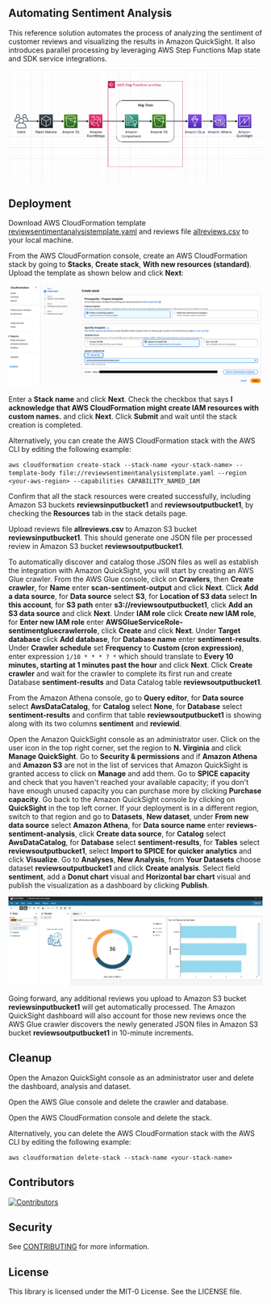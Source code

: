 ## Automating Sentiment Analysis

This reference solution automates the process of analyzing the sentiment of customer reviews and visualizing the results in Amazon QuickSight. It also introduces parallel processing by leveraging AWS Step Functions Map state and SDK service integrations.

![Architecture Diagram](images/architecture-diagram.png)

## Deployment

Download AWS CloudFormation template [reviewsentimentanalysistemplate.yaml](reviewsentimentanalysistemplate.yaml) and reviews file [allreviews.csv](allreviews.csv) to your local machine.

From the AWS CloudFormation console, create an AWS CloudFormation stack by going to **Stacks**, **Create stack**, **With new resources (standard)**. Upload the template as shown below and click **Next**:

![Upload AWS CloudFormation Template](images/create-stack1.png)

Enter a **Stack name** and click **Next**. Check the checkbox that says **I acknowledge that AWS CloudFormation might create IAM resources with custom names.** and click **Next**. Click **Submit** and wait until the stack creation is completed.

Alternatively, you can create the AWS CloudFormation stack with the AWS CLI by editing the following example:

```
aws cloudformation create-stack --stack-name <your-stack-name> --template-body file://reviewsentimentanalysistemplate.yaml --region <your-aws-region> --capabilities CAPABILITY_NAMED_IAM
```

Confirm that all the stack resources were created successfully, including Amazon S3 buckets **reviewsinputbucket1** and **reviewsoutputbucket1**, by checking the **Resources** tab in the stack details page.

Upload reviews file **allreviews.csv** to Amazon S3 bucket **reviewsinputbucket1**. This should generate one JSON file per processed review in Amazon S3 bucket **reviewsoutputbucket1**.

To automatically discover and catalog those JSON files as well as establish the integration with Amazon QuickSight, you will start by creating an AWS Glue crawler. From the AWS Glue console, click on **Crawlers**, then **Create crawler**, for **Name** enter **scan-sentiment-output** and click **Next**. Click **Add a data source**, for **Data source** select **S3**, for **Location of S3 data** select **In this account**, for **S3 path** enter **s3://reviewsoutputbucket1**, click **Add an S3 data source** and click **Next**. Under **IAM role** click **Create new IAM role**, for **Enter new IAM role** enter **AWSGlueServiceRole-sentimentgluecrawlerrole**, click **Create** and click **Next**. Under **Target database** click **Add database**, for **Database name** enter **sentiment-results**. Under **Crawler schedule** set **Frequency** to **Custom (cron expression)**, enter expression `1/10 * * * ? *` which should translate to **Every 10 minutes, starting at 1 minutes past the hour** and click **Next**. Click **Create crawler** and wait for the crawler to complete its first run and create Database **sentiment-results** and Data Catalog table **reviewsoutputbucket1**.

From the Amazon Athena console, go to **Query editor**, for **Data source** select **AwsDataCatalog**, for **Catalog** select **None**, for **Database** select **sentiment-results** and confirm that table **reviewsoutputbucket1** is showing along with its two columns **sentiment** and **reviewid**.

Open the Amazon QuickSight console as an administrator user. Click on the user icon in the top right corner, set the region to **N. Virginia** and click **Manage QuickSight**. Go to **Security & permissions** and if **Amazon Athena** and **Amazon S3** are not in the list of services that Amazon QuickSight is granted access to click on **Manage** and add them. Go to **SPICE capacity** and check that you haven't reached your available capacity; if you don't have enough unused capacity you can purchase more by clicking **Purchase capacity**. Go back to the Amazon QuickSight console by clicking on **QuickSight** in the top left corner. If your deployment is in a different region, switch to that region and go to **Datasets**, **New dataset**, under **From new data source** select **Amazon Athena**, for **Data source name** enter **reviews-sentiment-analysis**, click **Create data source**, for **Catalog** select **AwsDataCatalog**, for **Database** select **sentiment-results**, for **Tables** select **reviewsoutputbucket1**, select **Import to SPICE for quicker analytics** and click **Visualize**. Go to **Analyses**, **New Analysis**, from **Your Datasets** choose dataset **reviewsoutputbucket1** and click **Create analysis**. Select field **sentiment**, add a **Donut chart** visual and **Horizontal bar chart** visual and publish the visualization as a dashboard by clicking **Publish**.

![Amazon QuickSight Visualization](images/quicksight-visualization.png)

Going forward, any additional reviews you upload to Amazon S3 bucket **reviewsinputbucket1** will get automatically processed. The Amazon QuickSight dashboard will also account for those new reviews once the AWS Glue crawler discovers the newly generated JSON files in Amazon S3 bucket **reviewsoutputbucket1** in 10-minute increments.

## Cleanup

Open the Amazon QuickSight console as an administrator user and delete the dashboard, analysis and dataset.

Open the AWS Glue console and delete the crawler and database.

Open the AWS CloudFormation console and delete the stack.

Alternatively, you can delete the AWS CloudFormation stack with the AWS CLI by editing the following example:

```
aws cloudformation delete-stack --stack-name <your-stack-name>
```

## Contributors

[![Contributors](https://contrib.rocks/image?repo=aws-samples/automating-sentiment-analysis&max=2000)](https://github.com/aws-samples/automating-sentiment-analysis/graphs/contributors)

## Security

See [CONTRIBUTING](CONTRIBUTING.md#security-issue-notifications) for more information.

## License

This library is licensed under the MIT-0 License. See the LICENSE file.

